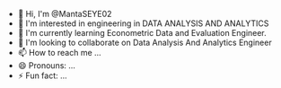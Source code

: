 - 👋 Hi, I'm @MantaSEYE02
- 👀 I'm interested in engineering in DATA ANALYSIS AND ANALYTICS
- 🌱 I'm currently learning Econometric Data and Evaluation Engineer. 
- 💞️ I'm looking to collaborate on Data Analysis And Analytics Engineer
- 📫 How to reach me ...
- 😄 Pronouns: ...
- ⚡ Fun fact: ...

<!---
MantaSEYE02/MantaSEYE02 is a ✨ special ✨ repository because its `README.md` (this file) appears on your GitHub profile.
You can click the Preview link to take a look at your changes.
--->
